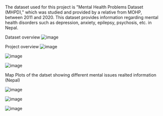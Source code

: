 The dataset used for this project is "Mental Health Problems Dataset (MHPD)," which was studied 
and provided by a relative from MOHP, between 2011 and 2020. This dataset provides information 
regarding mental health disorders such as depression, anxiety, epilepsy, psychosis, etc. in Nepal. 

Dataset overview
![image](https://github.com/user-attachments/assets/d562aba6-4f4e-403e-afcb-fa8ebdee86f1)

Project overview
![image](https://github.com/user-attachments/assets/de418886-8df6-4485-b708-4c20649d681d)

![image](https://github.com/user-attachments/assets/9cfefcaa-ac2a-4cb6-a4d1-129f44461146)


![image](https://github.com/user-attachments/assets/2c4099b1-0104-4cf2-84a5-213a9f8604a3)

Map Plots of the datset showing different mental issues realted information (Nepal)

![image](https://github.com/user-attachments/assets/661b5bed-617c-4dbf-be33-bd3cef52e0dc)

![image](https://github.com/user-attachments/assets/9d31f63b-fee8-4c57-a7b1-43ab8f1e0b03)

![image](https://github.com/user-attachments/assets/d99358f9-1d5e-4393-a344-347150e8aa1c)






